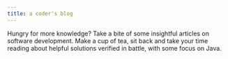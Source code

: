 ```yaml
---
title: a coder's blog
---
```

Hungry for more knowledge? Take a bite of some insightful articles on software development. Make a cup of tea, sit back and take your time reading about helpful solutions verified in battle, with some focus on Java.
